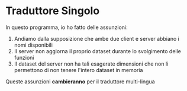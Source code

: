 # Traduttore Singolo
In questo programma, io ho fatto delle assunzioni:<br>
<ol>
    <li>Andiamo dalla supposizione che ambe due client e server abbiano i nomi disponibili</li>
    <li>Il server non aggiorna il proprio dataset durante lo svolgimento delle funzioni</li>
    <li>Il dataset del server non ha tali esagerate dimensioni che non li permettono di non tenere l'intero dataset in memoria</li>
</ol>
Queste assunzioni <b>cambieranno</b> per il traduttore multi-lingua